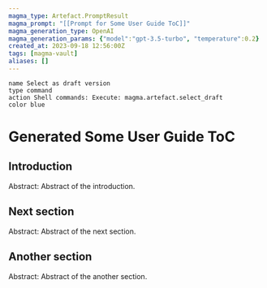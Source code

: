 ```yaml
---
magma_type: Artefact.PromptResult
magma_prompt: "[[Prompt for Some User Guide ToC]]"
magma_generation_type: OpenAI
magma_generation_params: {"model":"gpt-3.5-turbo", "temperature":0.2}
created_at: 2023-09-18 12:56:00Z
tags: [magma-vault]
aliases: []
---
```

```button
name Select as draft version
type command
action Shell commands: Execute: magma.artefact.select_draft
color blue
```

# Generated Some User Guide ToC

## Introduction

Abstract: Abstract of the introduction.

## Next section

Abstract: Abstract of the next section.

## Another section

Abstract: Abstract of the another section.

